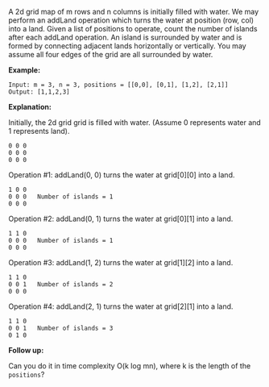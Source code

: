 A 2d grid map of m rows and n columns is initially filled with water. We may perform an addLand operation which turns the water at position (row, col) into a land. Given a list of positions to operate, count the number of islands after each addLand operation. An island is surrounded by water and is formed by connecting adjacent lands horizontally or vertically. You may assume all four edges of the grid are all surrounded by water.

**Example:**
```
Input: m = 3, n = 3, positions = [[0,0], [0,1], [1,2], [2,1]]
Output: [1,1,2,3]
```
**Explanation:**

Initially, the 2d grid grid is filled with water. (Assume 0 represents water and 1 represents land).
```
0 0 0
0 0 0
0 0 0
```
Operation #1: addLand(0, 0) turns the water at grid[0][0] into a land.
```
1 0 0
0 0 0   Number of islands = 1
0 0 0
```
Operation #2: addLand(0, 1) turns the water at grid[0][1] into a land.
```
1 1 0
0 0 0   Number of islands = 1
0 0 0
```
Operation #3: addLand(1, 2) turns the water at grid[1][2] into a land.
```
1 1 0
0 0 1   Number of islands = 2
0 0 0
```
Operation #4: addLand(2, 1) turns the water at grid[2][1] into a land.
```
1 1 0
0 0 1   Number of islands = 3
0 1 0
```
**Follow up:**

Can you do it in time complexity O(k log mn), where k is the length of the `positions`?
